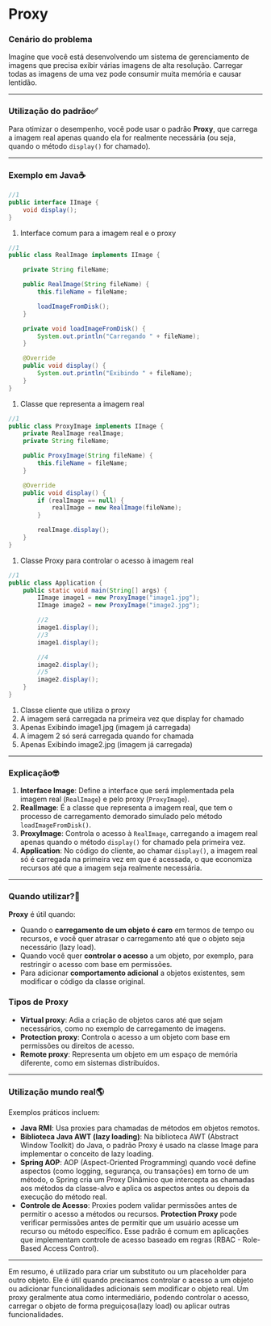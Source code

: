 # Proxy

### Cenário do problema

Imagine que você está desenvolvendo um sistema de gerenciamento de imagens que precisa exibir várias imagens de alta resolução. Carregar todas as imagens de uma vez pode consumir muita memória e causar lentidão.

---

### Utilização do padrão✅

Para otimizar o desempenho, você pode usar o padrão **Proxy**, que carrega a imagem real apenas quando ela for realmente necessária (ou seja, quando o método `display()` for chamado).

---

### Exemplo em Java☕

```java
//1
public interface IImage {
    void display();
}
```
1. Interface comum para a imagem real e o proxy

```java
//1
public class RealImage implements IImage {

    private String fileName;

    public RealImage(String fileName) {
        this.fileName = fileName;

        loadImageFromDisk();
    }

    private void loadImageFromDisk() {
        System.out.println("Carregando " + fileName);
    }

    @Override
    public void display() {
        System.out.println("Exibindo " + fileName);
    }
}
```
1. Classe que representa a imagem real

```java
//1
public class ProxyImage implements IImage {
    private RealImage realImage;
    private String fileName;

    public ProxyImage(String fileName) {
        this.fileName = fileName;
    }

    @Override
    public void display() {
        if (realImage == null) {
            realImage = new RealImage(fileName);
        }

        realImage.display();
    }
}
```
1. Classe Proxy para controlar o acesso à imagem real

```java
//1
public class Application {
    public static void main(String[] args) {
        IImage image1 = new ProxyImage("image1.jpg");
        IImage image2 = new ProxyImage("image2.jpg");

        //2
        image1.display();
        //3
        image1.display();

        //4
        image2.display();
        //5
        image2.display();
    }
}
```
1. Classe cliente que utiliza o proxy
2. A imagem será carregada na primeira vez que display for chamado
3. Apenas Exibindo image1.jpg (imagem já carregada)
4. A imagem 2 só será carregada quando for chamada
5. Apenas Exibindo image2.jpg (imagem já carregada)

---

### Explicação🤓

1. **Interface Image**: Define a interface que será implementada pela imagem real (`RealImage`) e pelo proxy (`ProxyImage`).
2. **RealImage**: É a classe que representa a imagem real, que tem o processo de carregamento demorado simulado pelo método `loadImageFromDisk()`.
3. **ProxyImage**: Controla o acesso à `RealImage`, carregando a imagem real apenas quando o método `display()` for chamado pela primeira vez.
4. **Application**: No código do cliente, ao chamar `display()`, a imagem real só é carregada na primeira vez em que é acessada, o que economiza recursos até que a imagem seja realmente necessária.

---

### Quando utilizar?🤔

**Proxy** é útil quando:
- Quando o **carregamento de um objeto é caro** em termos de tempo ou recursos, e você quer atrasar o carregamento até que o objeto seja necessário (lazy load).
- Quando você quer **controlar o acesso** a um objeto, por exemplo, para restringir o acesso com base em permissões.
- Para adicionar **comportamento adicional** a objetos existentes, sem modificar o código da classe original.

### Tipos de Proxy

- **Virtual proxy**: Adia a criação de objetos caros até que sejam necessários, como no exemplo de carregamento de imagens.
- **Protection proxy**: Controla o acesso a um objeto com base em permissões ou direitos de acesso.
- **Remote proxy**: Representa um objeto em um espaço de memória diferente, como em sistemas distribuídos.

---

### Utilização mundo real🌎

Exemplos práticos incluem:
- **Java RMI**: Usa proxies para chamadas de métodos em objetos remotos.
- **Biblioteca Java AWT (lazy loading)**: Na biblioteca AWT (Abstract Window Toolkit) do Java, o padrão Proxy é usado na classe Image para implementar o conceito de lazy loading.
- **Spring AOP**: AOP (Aspect-Oriented Programming) quando você define aspectos (como logging, segurança, ou transações) em torno de um método, o Spring cria um Proxy Dinâmico que intercepta as chamadas aos métodos da classe-alvo e aplica os aspectos antes ou depois da execução do método real.
- **Controle de Acesso**: Proxies podem validar permissões antes de permitir o acesso a métodos ou recursos. **Protection Proxy** pode verificar permissões antes de permitir que um usuário acesse um recurso ou método específico. Esse padrão é comum em aplicações que implementam controle de acesso baseado em regras (RBAC - Role-Based Access Control).

---

Em resumo, é utilizado para criar um substituto ou um placeholder para outro objeto. Ele é útil quando precisamos controlar o acesso a um objeto ou adicionar funcionalidades adicionais sem modificar o objeto real. Um proxy geralmente atua como intermediário, podendo controlar o acesso, carregar o objeto de forma preguiçosa(lazy load) ou aplicar outras funcionalidades.